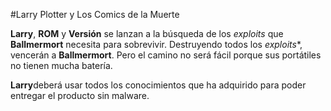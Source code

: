 #Larry Plotter y Los Comics de la Muerte

**Larry**, **ROM** y **Versión** se lanzan a la búsqueda de los *exploits* que 
**Ballmermort** necesita para sobrevivir.
Destruyendo todos los *exploits**, vencerán a **Ballmermort**.
Pero el camino no será fácil porque sus portátiles no tienen mucha batería.

**Larry**deberá usar todos los conocimientos que ha adquirido para poder entregar 
el producto sin malware.
